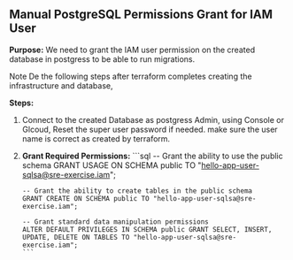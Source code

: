 ## Manual PostgreSQL Permissions Grant for IAM User

**Purpose:** We need to grant the IAM user permission on the created database in postgress to be able to run migrations. 

Note De the following steps after terraform completes creating the infrastructure and database,

**Steps:**

1.  Connect to the created Database as postgress Admin, using Console or Glcoud, Reset the super user password if needed. make sure the user name is correct as created by terraform.


3.  **Grant Required Permissions:**
        ```sql
        -- Grant the ability to use the public schema
        GRANT USAGE ON SCHEMA public TO "hello-app-user-sqlsa@sre-exercise.iam";

        -- Grant the ability to create tables in the public schema
        GRANT CREATE ON SCHEMA public TO "hello-app-user-sqlsa@sre-exercise.iam";

        -- Grant standard data manipulation permissions
        ALTER DEFAULT PRIVILEGES IN SCHEMA public GRANT SELECT, INSERT, UPDATE, DELETE ON TABLES TO "hello-app-user-sqlsa@sre-exercise.iam";
        ```

